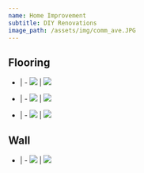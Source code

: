 ```yaml
---
name: Home Improvement
subtitle: DIY Renovations
image_path: /assets/img/comm_ave.JPG
---
```

## Flooring

- | -
![](\assets\img\home\zfbr_rotted.JPG) | ![](\assets\img\home\zfbr_done.JPG)


- | -
  ![](\assets\img\home\zf_before.JPG) | ![](\assets\img\home\zf_plywood.JPG)


- | -
  ![](\assets\img\home\zf_layers.JPG) | ![](\assets\img\home\zf_done.JPG)
</div>

## Wall

  - | -
![](\assets\img\home\wall_before.JPG) | ![](\assets\img\home\wall_done.JPG)
